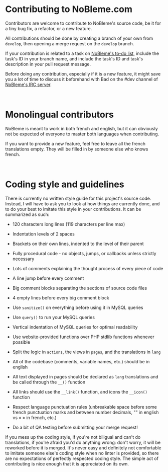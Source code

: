 Contributing to NoBleme.com
===

Contributors are welcome to contribute to NoBleme's source code, be it for a tiny bug fix, a refactor, or a new feature.

All contributions should be done by creating a branch of your own from `develop`, then opening a merge request on the `develop` branch.

If your contribution is related to a task on [NoBleme's to-do list](https://nobleme.com/todo_link), include the task's ID in your branch name, and include the task's ID and task's description in your pull request message.

Before doing any contribution, especially if it is a new feature, it might save you a lot of time to discuss it beforehand with Bad on the #dev channel of [NoBleme's IRC server](https://nobleme.com/todo_link).

 

Monolingual contributors
===

NoBleme is meant to work in both french and english, but it can obviously not be expected of everyone to master both languages when contributing.

If you want to provide a new feature, feel free to leave all the french translations empty. They will be filled in by someone else who knows french.

 

Coding style and guidelines
===

There is currently no written style guide for this project's source code. Instead, I will have to ask you to look at how things are currently done, and to do your best to imitate this style in your contributions. It can be summarized as such:

* 120 characters long lines (119 characters per line max)

* Indentation levels of 2 spaces

* Brackets on their own lines, indented to the level of their parent

* Fully procedural code - no objects, jumps, or callbacks unless strictly necessary

* Lots of comments explaining the thought process of every piece of code

* A line jump before every comment

* Big comment blocks separating the sections of source code files

* 4 empty lines before every big comment block

* Use `sanitize()` on everything before using it in MySQL queries

* Use `query()` to run your MySQL queries

* Vertical indentation of MySQL queries for optimal readability

* Use website-provided functions over PHP stdlib functions whenever possible

* Split the logic in `actions`, the views in `pages`, and the translations in `lang`

* All of the codebase (comments, variable names, etc.) should be in english

* All text displayed in pages should be declared as `lang` translations and be called through the `__()` function

* All links should use the `__link()` function, and icons the `__icon()` function

* Respect language punctuation rules (unbreakable space before some french punctuation marks and between number decimals, "" in english vs « » in french, etc.)

* Do a bit of QA testing before submitting your merge request!

If you mess up the coding style, if you're not biligual and can't do translations, if you're afraid you'd do anything wrong: don't worry, it will be reworked before it is merged. It's never easy and definitely not comfortable to imitate someone else's coding style when no linter is provided, so there are no expectations of perfectly respected coding style. The simple act of contributing is nice enough that it is appreciated on its own.